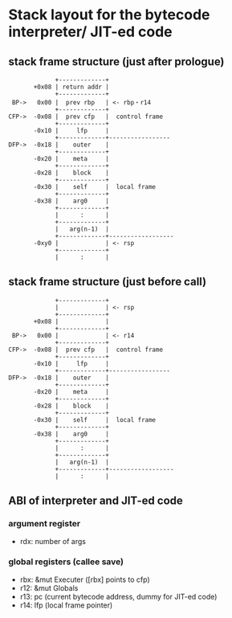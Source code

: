 # Stack layout for the bytecode interpreter/ JIT-ed code

## stack frame structure (just after prologue)

```text
             +-------------+
       +0x08 | return addr |
             +-------------+
 BP->   0x00 |  prev rbp   | <- rbp・r14
             +-------------+
CFP->  -0x08 |  prev cfp   |  control frame
             +-------------+
       -0x10 |     lfp     |
             +-------------+-----------------
DFP->  -0x18 |    outer    |
             +-------------+
       -0x20 |    meta     |
             +-------------+
       -0x28 |    block    |
             +-------------+
       -0x30 |    self     |  local frame
             +-------------+
       -0x38 |    arg0     |
             +-------------+
             |      :      |
             +-------------+
             |   arg(n-1)  |
             +-------------+------------------
       -0xy0 |             | <- rsp
             +-------------+
             |      :      |
```

## stack frame structure (just before call)

```text
             +-------------+
             |             | <- rsp
             +-------------+
       +0x08 |             |
             +-------------+
 BP->   0x00 |             | <- r14
             +-------------+
CFP->  -0x08 |  prev cfp   |  control frame
             +-------------+
       -0x10 |     lfp     |
             +-------------+-----------------
DFP->  -0x18 |    outer    |
             +-------------+
       -0x20 |    meta     |
             +-------------+
       -0x28 |    block    |
             +-------------+
       -0x30 |    self     |  local frame
             +-------------+
       -0x38 |    arg0     |
             +-------------+
             |      :      |
             +-------------+
             |   arg(n-1)  |
             +-------------+------------------
             |      :      |
```

## ABI of interpreter and JIT-ed code

### argument register

- rdx: number of args

### global registers (callee save)

- rbx: &mut Executer ([rbx] points to cfp)
- r12: &mut Globals
- r13: pc (current bytecode address, dummy for JIT-ed code)
- r14: lfp (local frame pointer)
